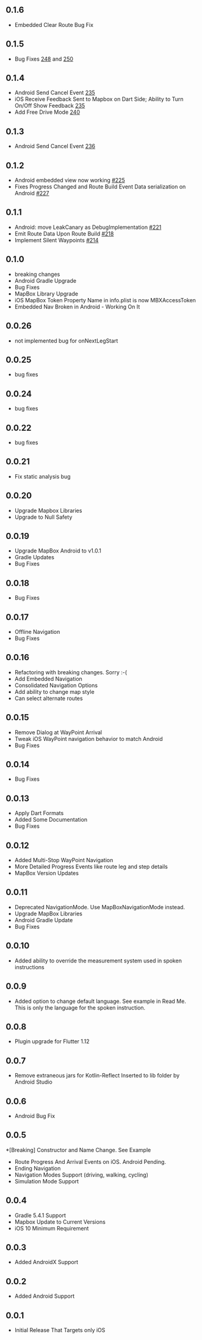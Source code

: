 ## 0.1.6
* Embedded Clear Route Bug Fix

## 0.1.5
* Bug Fixes [248](https://github.com/eopeter/flutter_mapbox_navigation/pull/248) and [250](https://github.com/eopeter/flutter_mapbox_navigation/pull/250)

## 0.1.4
* Android Send Cancel Event [235](https://github.com/eopeter/flutter_mapbox_navigation/pull/235)
* iOS Receive Feedback Sent to Mapbox on Dart Side; Ability to Turn On/Off Show Feedback [235](https://github.com/eopeter/flutter_mapbox_navigation/pull/235)
* Add Free Drive Mode [240](https://github.com/eopeter/flutter_mapbox_navigation/pull/240)

## 0.1.3
* Android Send Cancel Event [236](https://github.com/eopeter/flutter_mapbox_navigation/pull/236)

## 0.1.2
* Android embedded view now working [#225](https://github.com/eopeter/flutter_mapbox_navigation/pull/225)
* Fixes Progress Changed and Route Build Event Data serialization on Android [#227](https://github.com/eopeter/flutter_mapbox_navigation/pull/227)

## 0.1.1
* Android: move LeakCanary as DebugImplementation [#221](https://github.com/eopeter/flutter_mapbox_navigation/pull/221)
* Emit Route Data Upon Route Build [#218](https://github.com/eopeter/flutter_mapbox_navigation/pull/218)
* Implement Silent Waypoints [#214](https://github.com/eopeter/flutter_mapbox_navigation/pull/214)

## 0.1.0
* breaking changes
* Android Gradle Upgrade
* Bug Fixes
* MapBox Library Upgrade
* iOS MapBox Token Property Name in info.plist is now MBXAccessToken
* Embedded Nav Broken in Android - Working On It

## 0.0.26
* not implemented bug for onNextLegStart

## 0.0.25
* bug fixes

## 0.0.24
* bug fixes

## 0.0.22
* bug fixes

## 0.0.21
* Fix static analysis bug

## 0.0.20
* Upgrade Mapbox Libraries
* Upgrade to Null Safety

## 0.0.19
* Upgrade MapBox Android to v1.0.1
* Gradle Updates
* Bug Fixes

## 0.0.18
* Bug Fixes

## 0.0.17
* Offline Navigation
* Bug Fixes

## 0.0.16
* Refactoring with breaking changes. Sorry :-(
* Add Embedded Navigation
* Consolidated Navigation Options
* Add ability to change map style
* Can select alternate routes

## 0.0.15
* Remove Dialog at WayPoint Arrival
* Tweak iOS WayPoint navigation behavior to match Android
* Bug Fixes

## 0.0.14
* Bug Fixes

## 0.0.13
* Apply Dart Formats
* Added Some Documentation
* Bug Fixes

## 0.0.12
* Added Multi-Stop WayPoint Navigation
* More Detailed Progress Events like route leg and step details
* MapBox Version Updates

## 0.0.11
* Deprecated NavigationMode. Use MapBoxNavigationMode instead.
* Upgrade MapBox Libraries
* Android Gradle Update
* Bug Fixes

## 0.0.10
* Added ability to override the measurement system used in spoken instructions

## 0.0.9
* Added option to change default language. See example in Read Me. This is only the language for the spoken instruction.

## 0.0.8
* Plugin upgrade for Flutter 1.12

## 0.0.7
* Remove extraneous jars for Kotlin-Reflect Inserted to lib folder by Android Studio

## 0.0.6
* Android Bug Fix

## 0.0.5
*[Breaking] Constructor and Name Change. See Example
* Route Progress And Arrival Events on iOS. Android Pending.
* Ending Navigation
* Navigation Modes Support (driving, walking, cycling)
* Simulation Mode Support

## 0.0.4
* Gradle 5.4.1 Support
* Mapbox Update to Current Versions
* iOS 10 Minimum Requirement

## 0.0.3

* Added AndroidX Support

## 0.0.2

* Added Android Support

## 0.0.1

* Initial Release That Targets only iOS
